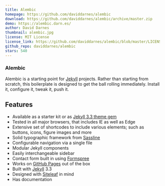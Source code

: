 ```yaml
---
title: Alembic
homepage: https://github.com/daviddarnes/alembic
download: https://github.com/daviddarnes/alembic/archive/master.zip
demo: https://alembic.darn.es/
author: David Darnes
thumbnail: alembic.jpg
license: MIT License
license_link: https://github.com/daviddarnes/alembic/blob/master/LICENSE
github_repo: daviddarnes/alembic
stars: 540
---
```


### Alembic

Alembic is a starting point for [Jekyll](https://jekyllrb.com/) projects. Rather than starting from scratch, this boilerplate is designed to get the ball rolling immediately. Install it, configure it, tweak it, push it.

## Features

- Available as a starter kit or as [Jekyll 3.3 theme gem](http://jekyllrb.com/docs/themes/)
- Tested in all major browsers, that includes IE as well as Edge
- Extensive set of shortcodes to include various elements; such as buttons, icons, figure images and more
- Solid typographic framework from [Sassline](https://sassline.com/)
- Configurable navigation via a single file
- Modular Jekyll components
- Easily interchangeable sidebar
- Contact form built in using [Formspree](https://formspree.io/)
- Works on [GitHub Pages](https://pages.github.com/) out of the box
- Built with [Jekyll](https://jekyllrb.com/) 3.3
- Designed with [Siteleaf](http://www.siteleaf.com/) in mind
- Has documentation
